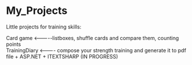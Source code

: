 # My_Projects

Little projects for training skills:

Card game <-----listboxes, shuffle cards and compare them, counting points<br/>
TrainingDiary <---- compose your strength training and generate it to pdf file + ASP.NET + ITEXTSHARP (IN PROGRESS)
